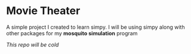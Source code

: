 # Movie Theater
A simple project I created to learn simpy. I will be using simpy along with other packages for my **mosquito simulation** program

*This repo will be cold*